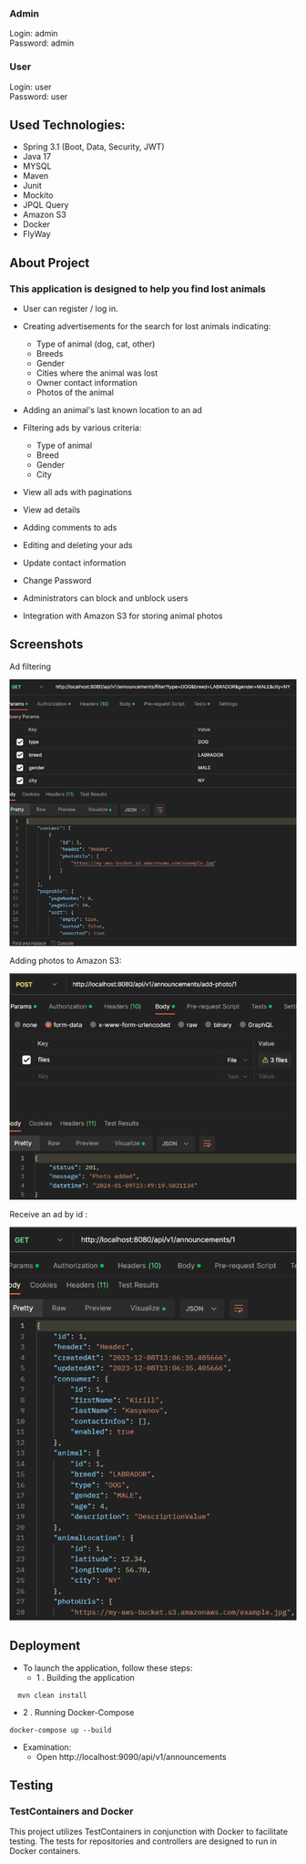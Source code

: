 


### Admin
Login: admin <br>
Password: admin
### User
Login: user <br>
Password: user

## Used Technologies:

* Spring 3.1 (Boot, Data, Security, JWT)
* Java 17
* MYSQL
* Maven
* Junit
* Mockito
* JPQL Query
* Amazon S3
* Docker
* FlyWay

## About Project
### This application is designed to help you find lost animals

* User can register / log in.
* Creating advertisements for the search for lost animals indicating:

    * Type of animal (dog, cat, other)
    * Breeds
    * Gender
    * Cities where the animal was lost
    * Owner contact information
    * Photos of the animal
  

* Adding an animal's last known location to an ad


* Filtering ads by various criteria:
  
  * Type of animal
  *  Breed
  *  Gender
  *  City


* View all ads with paginations
* View ad details
* Adding comments to ads
* Editing and deleting your ads
* Update contact information
* Change Password
* Administrators can block and unblock users
* Integration with Amazon S3 for storing animal photos


## Screenshots

Ad filtering

![Alt text](https://github.com/EGOBenCoco/photo_ReadMe/blob/main/filter.PNG?raw=true)


Adding photos to Amazon S3:

![Alt text](https://github.com/EGOBenCoco/photo_ReadMe/blob/main/add_photo.PNG?raw=true)


Receive an ad by id :

![Alt text](https://github.com/EGOBenCoco/photo_ReadMe/blob/main/one_ad.PNG?raw=true)

## Deployment

* To launch the application, follow these steps:
  * 1 . Building the application <br>
```
  mvn clean install
  ```
  * 2 . Running Docker-Compose
  ```
  docker-compose up --build
  ```
* Examination:
  * Open  http://localhost:9090/api/v1/announcements 

## Testing

### TestContainers and Docker

This project utilizes TestContainers in
conjunction with Docker to facilitate testing.
The tests for repositories and controllers are designed to run in
Docker containers.
